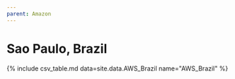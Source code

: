 ```yaml
---
parent: Amazon
---
```


# Sao Paulo, Brazil

{% include csv_table.md data=site.data.AWS_Brazil name="AWS_Brazil" %}
